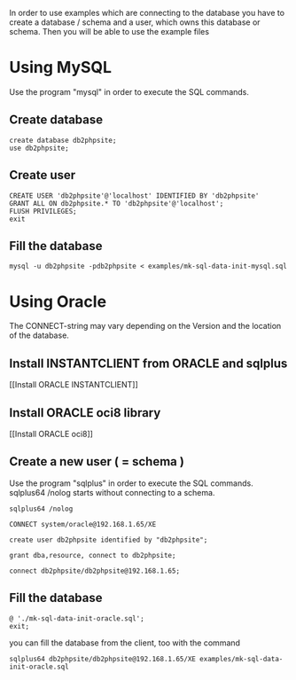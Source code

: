 In order to use examples which are connecting to the database you have to create a database / schema and a user, which owns this database or schema. Then you will be able to use the example files

# Using MySQL

Use the program "mysql" in order to execute the SQL commands.

## Create database
```
create database db2phpsite;
use db2phpsite;
```

## Create user
```
CREATE USER 'db2phpsite'@'localhost' IDENTIFIED BY 'db2phpsite'
GRANT ALL ON db2phpsite.* TO 'db2phpsite'@'localhost';
FLUSH PRIVILEGES;
exit
```

## Fill the database
```
mysql -u db2phpsite -pdb2phpsite < examples/mk-sql-data-init-mysql.sql
```

# Using Oracle

The CONNECT-string may vary depending on the Version and the location of the database.

## Install INSTANTCLIENT from ORACLE and sqlplus
[[Install ORACLE INSTANTCLIENT]]

## Install ORACLE oci8 library

[[Install ORACLE oci8]]

## Create a new user ( = schema )

Use the program "sqlplus" in order to execute the SQL commands. sqlplus64 /nolog starts without connecting to a schema.
```
sqlplus64 /nolog

CONNECT system/oracle@192.168.1.65/XE

create user db2phpsite identified by "db2phpsite";

grant dba,resource, connect to db2phpsite;

connect db2phpsite/db2phpsite@192.168.1.65;
```

## Fill the database
```
@ './mk-sql-data-init-oracle.sql';
exit;
```

you can fill the database from the client, too with the command

```
sqlplus64 db2phpsite/db2phpsite@192.168.1.65/XE examples/mk-sql-data-init-oracle.sql
```


